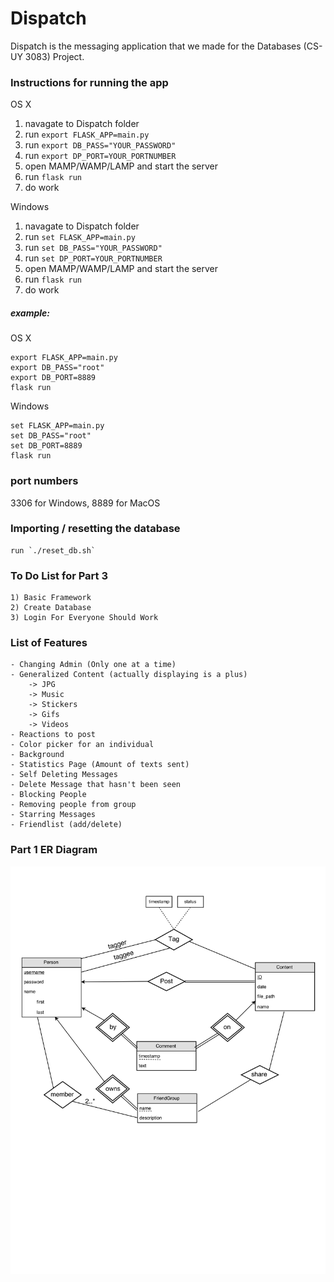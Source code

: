 # Dispatch
Dispatch is the messaging application that we made for the Databases (CS-UY 3083) Project. 

### Instructions for running the app
OS X  
  1) navagate to Dispatch folder  
  1) run `export FLASK_APP=main.py`  
  2) run `export DB_PASS="YOUR_PASSWORD"`  
  3) run `export DP_PORT=YOUR_PORTNUMBER`  
  4) open MAMP/WAMP/LAMP and start the server  
  5) run `flask run`  
  6) do work  

Windows  
  1) navagate to Dispatch folder  
  1) run `set FLASK_APP=main.py`  
  2) run `set DB_PASS="YOUR_PASSWORD"`  
  3) run `set DP_PORT=YOUR_PORTNUMBER`  
  4) open MAMP/WAMP/LAMP and start the server  
  5) run `flask run`  
  6) do work  


##### example:
OS X
```
export FLASK_APP=main.py
export DB_PASS="root"
export DB_PORT=8889
flask run
```

Windows
```
set FLASK_APP=main.py
set DB_PASS="root"
set DB_PORT=8889
flask run
```

### port numbers
3306 for Windows, 8889 for MacOS

### Importing / resetting the database
	run `./reset_db.sh`


### To Do List for Part 3
	1) Basic Framework
	2) Create Database
	3) Login For Everyone Should Work

### List of Features
	- Changing Admin (Only one at a time)
	- Generalized Content (actually displaying is a plus)
		-> JPG
		-> Music
		-> Stickers
		-> Gifs
		-> Videos
	- Reactions to post
	- Color picker for an individual
	- Background
	- Statistics Page (Amount of texts sent)
	- Self Deleting Messages
	- Delete Message that hasn't been seen
	- Blocking People
	- Removing people from group
	- Starring Messages
	- Friendlist (add/delete)

### Part 1 ER Diagram
![Part 1 ER](/docs/Part1_ER.png)
